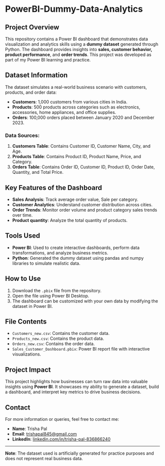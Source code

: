 # PowerBI-Dummy-Data-Analytics

## Project Overview
This repository contains a Power BI dashboard that demonstrates data visualization and analytics skills using a **dummy dataset** generated through Python. The dashboard provides insights into **sales, customer behavior, product performance**, and **order trends**. This project was developed as part of my Power BI learning and practice.

## Dataset Information
The dataset simulates a real-world business scenario with customers, products, and order data:
- **Customers**: 1,000 customers from various cities in India.
- **Products**: 500 products across categories such as electronics, accessories, home appliances, and office supplies.
- **Orders**: 100,000 orders placed between January 2020 and December 2023.

### Data Sources:
1. **Customers Table**: Contains Customer ID, Customer Name, City, and Age.
2. **Products Table**: Contains Product ID, Product Name, Price, and Category.
3. **Orders Table**: Contains Order ID, Customer ID, Product ID, Order Date, Quantity, and Total Price.

## Key Features of the Dashboard
- **Sales Analysis**: Track average order value, Sale per category.
- **Customer Analytics**: Understand customer distribution across cities.
- **Order Trends**: Monitor order volume and product category sales trends over time.
- **Product quantity**: Analyze the total quantity of products.

## Tools Used
- **Power BI**: Used to create interactive dashboards, perform data transformations, and analyze business metrics.
- **Python**: Generated the dummy dataset using pandas and numpy libraries to simulate realistic data.

## How to Use
1. Download the `.pbix` file from the repository.
2. Open the file using Power BI Desktop.
3. The dashboard can be customized with your own data by modifying the dataset in Power BI.

## File Contents
- `Customers_new.csv`: Contains the customer data.
- `Products_new.csv`: Contains the product data.
- `Orders_new.csv`: Contains the order data.
- `Sales_Customer_Dashboard.pbix`: Power BI report file with interactive visualizations.

## Project Impact
This project highlights how businesses can turn raw data into valuable insights using **Power BI**. It showcases my ability to generate a dataset, build a dashboard, and interpret key metrics to drive business decisions.

## Contact
For more information or queries, feel free to contact me:
- **Name**: Trisha Pal
- **Email**: [trishapal845@gmail.com](mailto:trishapal845@gmail.com)
- **LinkedIn**: [linkedin.com/in/trisha-pal-836866240](https://linkedin.com/in/trisha-pal-836866240)

---

**Note**: The dataset used is artificially generated for practice purposes and does not represent real business data.
